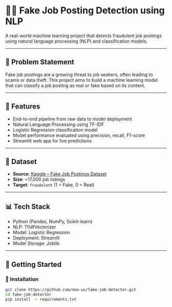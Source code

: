 # 🕵️‍♂️ Fake Job Posting Detection using NLP

A real-world machine learning project that detects fraudulent job postings using natural language processing (NLP) and classification models.

---

## 📌 Problem Statement
Fake job postings are a growing threat to job seekers, often leading to scams or data theft. This project aims to build a machine learning model that can classify a job posting as real or fake based on its content.

---

## 🧠 Features
- End-to-end pipeline from raw data to model deployment
- Natural Language Processing using TF-IDF
- Logistic Regression classification model
- Model performance evaluated using precision, recall, F1-score
- Streamlit web app for live predictions

---

## 📁 Dataset
- **Source**: [Kaggle – Fake Job Postings Dataset](https://www.kaggle.com/datasets/shivamb/real-or-fake-fake-jobposting-prediction)
- **Size**: ~17,000 job listings
- **Target**: `fraudulent` (1 = Fake, 0 = Real)

---

## 📊 Tech Stack
- Python (Pandas, NumPy, Scikit-learn)
- NLP: TfidfVectorizer
- Model: Logistic Regression
- Deployment: Streamlit
- Model Storage: Joblib

---

## 🚀 Getting Started

### 🔧 Installation 
```bash
git clone https://github.com/neo-ux/fake-job-detector.git
cd fake-job-detector
pip install -r requirements.txt
